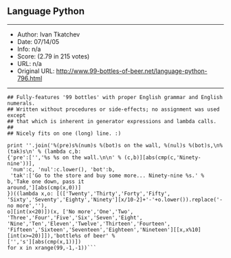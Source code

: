 
## Language Python ##
---
- Author: Ivan Tkatchev
- Date: 07/14/05
- Info: n/a
- Score:  (2.79 in 215 votes)
- URL: n/a
- Original URL: http://www.99-bottles-of-beer.net/language-python-796.html
---

```## Functional Python:
## Fully-features '99 bottles' with proper English grammar and English numerals.
## Written without procedures or side-effects; no assignment was used except
## that which is inherent in generator expressions and lambda calls.
##
## Nicely fits on one (long) line. :)

print ''.join('%(pre)s%(num)s %(bot)s on the wall, %(nul)s %(bot)s,\n%(tak)s\n' % (lambda c,b:
{'pre':['','%s %s on the wall.\n\n' % (c,b)][abs(cmp(c,'Ninety-nine'))],
 'num':c, 'nul':c.lower(), 'bot':b,
 'tak':['Go to the store and buy some more... Ninety-nine %s.' % b,'Take one down, pass it
around,'][abs(cmp(x,0))]
})((lambda x,o: [(['Twenty','Thirty','Forty','Fifty',
'Sixty','Seventy','Eighty','Ninety'][x/10-2]+'-'+o.lower()).replace('-no more',''),
o][int(x<20)])(x, ['No more','One','Two',
'Three','Four','Five','Six','Seven','Eight',
'Nine','Ten','Eleven','Twelve','Thirteen','Fourteen',
'Fifteen','Sixteen','Seventeen','Eighteen','Nineteen'][[x,x%10][int(x>=20)]]),'bottle%s of beer' %
['','s'][abs(cmp(x,1))])
for x in xrange(99,-1,-1))```